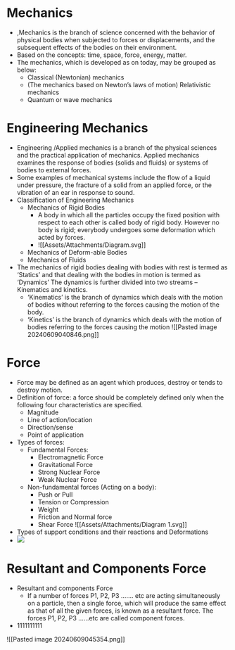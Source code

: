 # Mechanics
- ,Mechanics is the branch of science concerned with the behavior of physical bodies when subjected to forces or displacements, and the subsequent effects of the bodies on their environment.
- Based on the concepts: time, space, force, energy, matter. 
- The mechanics, which is developed as on today, may be grouped as below:
	- Classical (Newtonian) mechanics
	- (The mechanics based on Newton’s laws of motion) Relativistic mechanics
	- Quantum or wave mechanics
# Engineering Mechanics
- Engineering /Applied mechanics is a branch of the physical sciences and the practical application of mechanics. Applied mechanics examines the response of bodies (solids and fluids) or systems of bodies to external forces. 
- Some examples of mechanical systems include the flow of   a liquid under pressure, the fracture of a solid from an applied force, or the vibration of an ear in response to sound.
- Classification of Engineering Mechanics
	- Mechanics of Rigid Bodies
		- A body in which all the particles occupy the fixed position with respect to each other is called body of rigid body. However no body is rigid; everybody undergoes some deformation which acted by forces.
		- ![[Assets/Attachments/Diagram.svg]]
	- Mechanics of Deform-able Bodies
	- Mechanics of Fluids
- The mechanics of rigid bodies dealing with bodies with rest is termed as ‘Statics’ and that dealing with the bodies in motion is termed as ‘Dynamics’ The dynamics is further divided into two streams – Kinematics and kinetics.
	- ‘Kinematics’ is the branch of dynamics which deals with the motion of bodies without referring to the forces causing the motion of the body.
	- ‘Kinetics’ is the branch of dynamics which deals with the motion of bodies referring to the forces causing the motion
 ![[Pasted image 20240609040846.png]]
# Force
- Force may be defined as an agent which produces, destroy or tends to destroy motion.
- Definition of force: a force should be completely defined only when the following four characteristics are specified.
	- Magnitude
	- Line of action/location
	- Direction/sense
	- Point of application
- Types of forces:
	- Fundamental Forces:
		- Electromagnetic Force 
		- Gravitational Force 
		- Strong Nuclear Force 
		- Weak Nuclear Force
	- Non-fundamental forces (Acting on a body):
		- Push or Pull
		- Tension or Compression
		- Weight
		- Friction and Normal force
		- Shear Force
![[Assets/Attachments/Diagram 1.svg]]
- Types of support conditions and their reactions and Deformations
- **![](https://lh7-us.googleusercontent.com/slidesz/AGV_vUeJExgZxDrN0iB8IiG1l76L2brBLzBYcWVnJ9kbx3woJ74hABMKtB9e09i7-S0mPX6BjygnN0vroeaYe9eEdN1qBwWBW43Xhb9DyRfo9EmeGPuLF9OSRSltnpJ8VIcETPiOPiFSrOrUhpEkPRMx13bN4YVhOdXLZH5mFIGLtFoEaOrCSpU1tVo=s2048?key=U-ZnGEtyQ41XV8UzUCKisQ)**
# Resultant and Components Force
- Resultant and components Force
	- If a number of forces P1, P2, P3 ……. etc are acting simultaneously on a particle, then a single force, which will produce the same effect as that of all the given forces, is known as a resultant force. The forces P1, P2, P3 ……etc are called component forces.
- 1111111111

![[Pasted image 20240609045354.png]]

